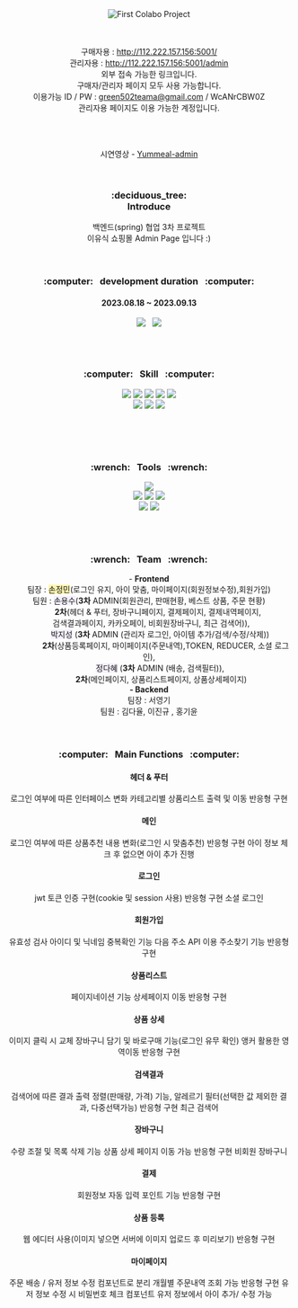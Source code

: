 <div align="center">
<img src="https://capsule-render.vercel.app/api?type=Waving&color=auto&height=200&section=header&text=Third%20Collabo%20Project&fontSize=60&fontColor=fff" alt="First Colabo Project" />
</div>
<br/>
<br/>
<div align="center">

구매자용 : http://112.222.157.156:5001/ <br/>
관리자용 : http://112.222.157.156:5001/admin <br/>
외부 접속 가능한 링크입니다. <br/> 구매자/관리자 페이지 모두 사용 가능합니다. <br/>
이용가능 ID / PW : green502teama@gmail.com / WcANrCBW0Z <br/>
관리자용 페이지도 이용 가능한 계정입니다.

</div>
<br/>
<br/>

<div align="center">

시연영상 - [Yummeal-admin](
https://github.com/devwjdalsdl07/yummeal-admin/assets/131756886/7ee09ffd-7da9-4c3f-be35-bb5cfc793ba6
)
</div>

<br/>

<div align="center">  
  <h3>
    :deciduous_tree:<br/>
    Introduce
  </h3>
</div>
<div align="center">
  백엔드(spring) 협업 3차 프로젝트 <br/>
  이유식 쇼핑몰 Admin Page 입니다 :)
</div>
<br/>
<br/>
<div align="center">  
  <h3>
    :computer:&nbsp;&nbsp;&nbsp;development duration&nbsp;&nbsp;&nbsp;:computer:
  </h3>
  <h4>2023.08.18 ~ 2023.09.13

</h4>

[ <img src="https://img.shields.io/badge/notion-181717?style=flat&logo=notion&logoColor=fff" />](https://kaput-letter-d17.notion.site/3-Yummeal-Admin-acb5a15f6ddf4c0aba4d4cfa00bb26af?pvs=4)&nbsp;&nbsp;&nbsp;[<img src="https://img.shields.io/badge/Figma-F24E1E?style=flat&logo=Figma&logoColor=fff" />](https://www.figma.com/file/A0h9Ai58OM6pRxUXWUmYJP/yummeal?type=design&node-id=1096%3A369&mode=design&t=2UxOfiDdVm4zzZRJ-1)

</div>
<br/>
<br/>
<div align="center">  
  <h3>
    :computer:&nbsp;&nbsp;&nbsp;Skill&nbsp;&nbsp;&nbsp;:computer:
  </h3>
</div>
<div align=center>
<img src="https://img.shields.io/badge/React-263238?style=flat&logo=React&logoColor=skyblue">
<img src="https://img.shields.io/badge/ReactRouter-CA4245?style=flat&logo=reactrouter&logoColor=white">
<img src="https://img.shields.io/badge/ReduxToolkit-764ABC?style=flat&logo=redux&logoColor=white">
<img src="https://img.shields.io/badge/Axios-5A29E4?style=flat&logo=axios&logoColor=white">
<img src="https://img.shields.io/badge/Eslint-4B32C3?style=flat&logo=eslint&logoColor=white"><br/>
<img src="https://img.shields.io/badge/Prettier-F7B93E?style=flat&logo=prettier&logoColor=white">
<img src="https://img.shields.io/badge/StyledComponent-DB7093?style=flat&logo=styledcomponents&logoColor=white">
<img src="https://img.shields.io/badge/TypeScript-3178C6?style=flat&logo=TypeScript&logoColor=white"/>
</div>
<br/>
<br/>
<br/>
<br/>
<div align="center">  
  <h3>
    :wrench:&nbsp;&nbsp;&nbsp;Tools&nbsp;&nbsp;&nbsp;:wrench:
  </h3>
</div>
<div align="center">
  <img src="https://img.shields.io/badge/Visual Studio Code-007ACC?style=flat&logo=visualstudiocode&logoColor=fff"/>
  <br/>
  <img src="https://img.shields.io/badge/Git-F05032?style=flat&logo=git&logoColor=fff"/>
  <img src="https://img.shields.io/badge/GitHub-181717?style=flat&logo=github&logoColor=fff"/>  
  <img src="https://img.shields.io/badge/Sourcetree-0052CC?style=flat&logo=sourcetree&logoColor=fff"/>
  <br/>
  <img src="https://img.shields.io/badge/Slack-4A154B?style=flat&logo=slack&logoColor=fff"/>
  <img src="https://img.shields.io/badge/notion-181717?style=flat&logo=notion&logoColor=fff" />
  
  
</div>
<br/>
<br/>
<br/>
<div align="center">  
  <h3>
    :wrench:&nbsp;&nbsp;&nbsp;Team&nbsp;&nbsp;&nbsp;:wrench:
  </h3>
</div>
<div align=center>
- <strong>Frontend</strong><br/>
   팀장 : <span style="background-color:#fff5b1">손정민</span>(로그인 유지, 아이 맞춤, 마이페이지(회원정보수정),회원가입)<br/>
   팀원 : <span style="background-color:#f5f0ff">손용수</span>(<strong>3차</strong> ADMIN(회원관리, 판매현황, 베스트 상품, 주문 현황)<br/>
    &nbsp;&nbsp;&nbsp;&nbsp;&nbsp;&nbsp;&nbsp;&nbsp;&nbsp;&nbsp;<strong>2차</strong>(헤더 & 푸터, 장바구니페이지, 결제페이지, 결제내역페이지,&nbsp;&nbsp;<br/>&nbsp;&nbsp;검색결과페이지, 카카오페이, 비회원장바구니, 최근 검색어)),<br>&nbsp;&nbsp;&nbsp;&nbsp;&nbsp;&nbsp;&nbsp;&nbsp;&nbsp;&nbsp;<span style="background-color:#f5f0ff">박지성</span> (<strong>3차</strong> ADMIN (관리자 로그인, 아이템 추가/검색/수정/삭제)) <br>&nbsp;&nbsp;&nbsp;&nbsp;&nbsp;&nbsp;&nbsp;&nbsp;&nbsp;&nbsp;&nbsp;&nbsp;&nbsp;&nbsp;&nbsp;<strong>2차</strong>(상품등록페이지, 마이페이지(주문내역),TOKEN, REDUCER, 소셜 로그인),<br>&nbsp;&nbsp;&nbsp;&nbsp;&nbsp;&nbsp;&nbsp;&nbsp;&nbsp;&nbsp;<span style="background-color:#f5f0ff">정다혜</span> (<strong>3차</strong> ADMIN (배송, 검색필터)),<br>&nbsp;&nbsp;&nbsp;&nbsp;&nbsp;&nbsp;&nbsp;&nbsp;&nbsp;&nbsp;&nbsp;<strong>2차</strong>(메인페이지, 상품리스트페이지, 상품상세페이지)<br/>
<strong>- Backend</strong><br/>
   팀장 : 서영기<br/>
   팀원 : 김다율, 이진규 , 홍기윤
</div>
<br/>
<br/>
<div align="center">  
  <h3>
    :computer:&nbsp;&nbsp;&nbsp;Main Functions&nbsp;&nbsp;&nbsp;:computer:
  </h3>
</div>
<div align="center">

#### 헤더 & 푸터

로그인 여부에 따른 인터페이스 변화
카테고리별 상품리스트 출력 및 이동
반응형 구현

#### 메인

로그인 여부에 따른 상품추천 내용 변화(로그인 시 맞춤추천)
반응형 구현
아이 정보 체크 후 없으면 아이 추가 진행

#### 로그인

jwt 토큰 인증 구현(cookie 및 session 사용)
반응형 구현
소셜 로그인

#### 회원가입

유효성 검사
아이디 및 닉네임 중복확인 기능
다음 주소 API 이용 주소찾기 기능
반응형 구현

#### 상품리스트

페이지네이션 기능
상세페이지 이동
반응형 구현

#### 상품 상세

이미지 클릭 시 교체
장바구니 담기 및 바로구매 기능(로그인 유무 확인)
앵커 활용한 영역이동
반응형 구현

#### 검색결과

검색어에 따른 결과 출력
정렬(판매량, 가격) 기능, 알레르기 필터(선택한 값 제외한 결과, 다중선택가능)
반응형 구현
최근 검색어

#### 장바구니

수량 조절 및 목록 삭제 기능
상품 상세 페이지 이동 가능
반응형 구현
비회원 장바구니

#### 결제

회원정보 자동 입력
포인트 기능
반응형 구현

#### 상품 등록

웹 에디터 사용(이미지 넣으면 서버에 이미지 업로드 후 미리보기)
반응형 구현

#### 마이페이지

주문 배송 / 유저 정보 수정 컴포넌트로 분리
개월별 주문내역 조회 가능
반응형 구현
유저 정보 수정 시 비밀번호 체크 컴포넌트
유저 정보에서 아이 추가/ 수정 가능

</div>
<div align="center">
  <img src="https://capsule-render.vercel.app/api?type=waving&color=auto&height=150&section=footer" alt="" />
</div>
